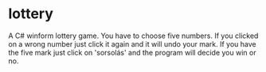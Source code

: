 #  lottery
A C# winform lottery game. You have to choose five 
numbers. If you clicked on a wrong number just click it
again and it will undo your mark. If you have the five mark 
just click on 'sorsolás' and the program will decide 
you win or no.

